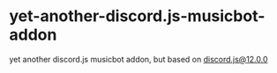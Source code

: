 # yet-another-discord.js-musicbot-addon
yet another discord.js musicbot addon, but based on discord.js@12.0.0
